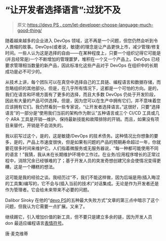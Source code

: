 # “让开发者选择语言”:过犹不及

> 原文:[https://devo PS . com/let-developer-choose-language-much-good-thing/](https://devops.com/let-developer-choose-language-much-good-thing/)

随着越来越多的企业进入 DevOps 领域，这不再是一个问题，但您仍然会听到令人畏缩的故事。DevOps(或者说，敏捷)的理念是让产品更快上市，减少管理/修复时间。一些人认为这是选择的自由——在某种程度上，只要一个组织记得它可能是(并且经常是)一个不断增加的管理噩梦，堆积在一个又一个产品上。DevOps 已经要求管理相当数量的新产品，因此标准化这些产品对于 DevOps 在组织中的长期成功是必不可少的。

从技术上讲，每个团队可以在真空中选择自己的工具链、编程语言和数据存储，而忽略组织的其他部分。但是，在几乎所有情况下，这都是一个可怕的方向。是的，我们在语言和环境方面有了更多的选择，而且大多数 DevOps 仍处于开发阶段，因此有大量的产品可供选择。但是，因为您可以在生产中拥有它们，并不意味着您应该拥有它们。我仍然看到一些专家说，“让开发者选择语言。”这很好，只要“选择语言”的一部分是“使用我们当前的架构作为默认”五种语言或三个 CI/CD 工具或几个 ARA 工具是开销—维护、保持最新技能和故障排除的开销。而且，如果没有项目来替代，开销是不会消失的。

我以前写过这个，是的，这是敏捷/DevOps 的技术债务。这种情况比你想象的要多，是的，产品上市速度很快，但是如果有问题的产品的预期寿命超过一年，你就要花很多时间来维护它。人们指着微服务或无服务器说，“每一种都可能使用不同的语言！”我猜，我从未在长期维护环境中工作过。在业务/应用程序增长的正常过程中，消除冗余已经够难的了；基于开发人员的突发奇想创建冗余会使情况变得更糟，这是一个糟糕的想法。

这可能是我的经验之谈。我经历过“不，我们不能这样做，因为后端是用(插入晦涩的工具集)编写的，它不会与(插入当前的技术)”对话集成。无论是作为开发者还是作为管理者。它会给未来带来不必要的问题。

Dalibor Siroky 在他的“[devo PS](https://devops.com/5-biggest-ways-fail-devops/)的五种最大失败方式”文章的第三点中暗示了这个问题，但我认为它需要一点扩展。又来了。

继续踢它，引入增加价值的新工具，但不要只是建立多余的链，因为开发人员 don 最适应编程语言[表情符号](https://thenextweb.com/dd/2016/03/04/now-you-can-use-emoji-to-code/)。

唐·麦克维蒂